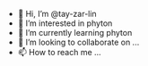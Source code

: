 - 👋 Hi, I’m @tay-zar-lin
- 👀 I’m interested in  phyton
- 🌱 I’m currently learning phyton
- 💞️ I’m looking to collaborate on ...
- 📫 How to reach me ...

<!---
tay-zar-lin/tay-zar-lin is a ✨ special ✨ repository because its `README.md` (this file) appears on your GitHub profile.
You can click the Preview link to take a look at your changes.
--->

